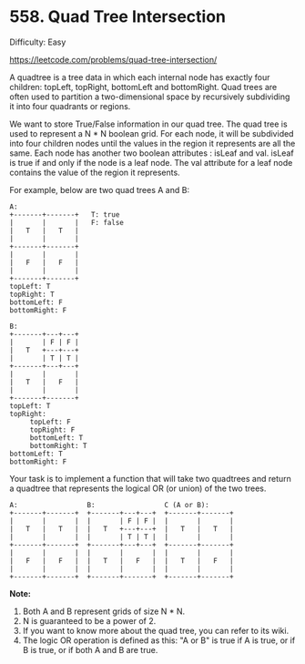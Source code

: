 # 558. Quad Tree Intersection

Difficulty: Easy

https://leetcode.com/problems/quad-tree-intersection/

A quadtree is a tree data in which each internal node has exactly four children: topLeft, topRight, bottomLeft and bottomRight. Quad trees are often used to partition a two-dimensional space by recursively subdividing it into four quadrants or regions.

We want to store True/False information in our quad tree. The quad tree is used to represent a N * N boolean grid. For each node, it will be subdivided into four children nodes until the values in the region it represents are all the same. Each node has another two boolean attributes : isLeaf and val. isLeaf is true if and only if the node is a leaf node. The val attribute for a leaf node contains the value of the region it represents.

For example, below are two quad trees A and B:
```
A:
+-------+-------+   T: true
|       |       |   F: false
|   T   |   T   |
|       |       |
+-------+-------+
|       |       |
|   F   |   F   |
|       |       |
+-------+-------+
topLeft: T
topRight: T
bottomLeft: F
bottomRight: F

B:               
+-------+---+---+
|       | F | F |
|   T   +---+---+
|       | T | T |
+-------+---+---+
|       |       |
|   T   |   F   |
|       |       |
+-------+-------+
topLeft: T
topRight:
     topLeft: F
     topRight: F
     bottomLeft: T
     bottomRight: T
bottomLeft: T
bottomRight: F
``` 

Your task is to implement a function that will take two quadtrees and return a quadtree that represents the logical OR (or union) of the two trees.
```
A:                 B:                 C (A or B):
+-------+-------+  +-------+---+---+  +-------+-------+
|       |       |  |       | F | F |  |       |       |
|   T   |   T   |  |   T   +---+---+  |   T   |   T   |
|       |       |  |       | T | T |  |       |       |
+-------+-------+  +-------+---+---+  +-------+-------+
|       |       |  |       |       |  |       |       |
|   F   |   F   |  |   T   |   F   |  |   T   |   F   |
|       |       |  |       |       |  |       |       |
+-------+-------+  +-------+-------+  +-------+-------+
```

**Note:**

1. Both A and B represent grids of size N * N.
2. N is guaranteed to be a power of 2.
3. If you want to know more about the quad tree, you can refer to its wiki.
4. The logic OR operation is defined as this: "A or B" is true if A is true, or if B is true, or if both A and B are true.


